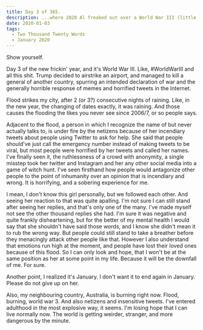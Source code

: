 ```yaml
---
title: Day 3 of 365.
description: ...where 2020 Al freaked out over a World War III (little does he know).
date: 2020-01-03
tags:
  - Two Thousand Twenty Words
  - January 2020
---
```


Show yourself.

Day 3 of the new frickin' year, and it's World War III. Like, #WorldWarIII and all this shit. Trump decided to airstrike an airport, and managed to kill a general of another country, spurring an intended declaration of war and the generally horrible response of memes and horrified tweets in the Internet.

Flood strikes my city, after 2 (or 3?) consecutive nights of raining. Like, in the new year, the changing of dates exactly, it was raining. And those causes the flooding the likes you never see since 2006/7, or so people says.

Adjacent to the flood, a person in which I recognize the name of but never actually talks to, is under fire by the netizens because of her incendiary tweets about people using Twitter to ask for help. She said that people should've just call the emergency number instead of making tweets to be viral, but most people were horrified by her tweets and called her names. I've finally seen it, the ruthlessness of a crowd with anonymity, a single misstep took her twitter and Instagram and her any other social media into a game of witch hunt. I've seen firsthand how people would antagonize other people to the point of inhumanity over an opinion that is incendiary and wrong. It is horrifying, and a sobering experience for me. 

I mean, I don't know this girl personally, but we followed each other. And seeing her reaction to that was quite apalling. I'm not sure I can still stand after seeing her replies, and that's only one of the many. I've made myself not see the other thousand replies she had. I'm sure it was negative and quite frankly disheartening, but for the better of my mental health I would say that she shouldn't have said those words, and I know she didn't mean it to rub the wrong way. But people could still stand to take a breather before they menacingly attack other people like that. However I also understand that emotions run high at the moment, and people have lost their loved ones because of this flood. So I can only look and hope, that I won't be at the same position as her at some point in my life. Because it will be the downfall of me. For sure.

Another point, I realized it's January. I don't want it to end again in January. Please do not give up on her.

Also, my neighbouring country, Australia, is burning right now. Flood, burning, world war 3. And also netizens and insensitive tweets. I've entered adulthood in the most explosive way, it seems. I'm losing hope that I can live normally now. The world is getting weirder, stranger, and more dangerous by the minute.
